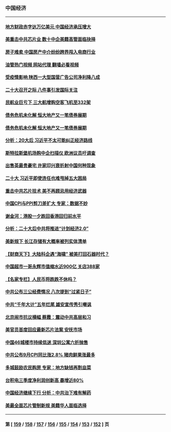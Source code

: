 ### 中国经济
---
#### [地方财政赤字达万亿美元 中国经济承压增大](../../pages/ncid283/n13846852.md?10171645) 
#### [美重击中共芯片业 数十中企美籍高管面临抉择](../../pages/ncid283/n13846793.md?10171645) 
#### [房子难卖 中国房产中介纷纷跨界闯入电商行业](../../pages/ncid283/n13846744.md?10171645) 
#### [油管热门视频 网站代理 翻墙必看视频](http://132.145.103.77:81/youtube.html?10171645)
#### [受疫情影响 陕西一大型国营广告公司净利降八成](../../pages/ncid283/n13846719.md?10171645) 
#### [二十大召开之际 八件事引发国际关注](../../pages/ncid283/n13846666.md?10171645) 
#### [民航业巨亏下 三大航增购空客飞机至332架](../../pages/ncid283/n13846316.md?10171645) 
#### [债务危机未化解 恒大地产又一笔债券展期](../../pages/ncid283/n13846292.md?10171645) 
#### [债务危机未化解 恒大地产又一笔债券展期](../../pages/ncid283/n13846292.md?10171645) 
#### [分析：20大后 习近平不太可能纠正经济路线](../../pages/ncid283/n13845672.md?10171645) 
#### [斯特拉斯堡机场购中企扫描仪 欧洲议员吁调查](../../pages/ncid283/n13846264.md?10171645) 
#### [出售英最贵豪宅 许家印兴衰折射中国何种现象](../../pages/ncid283/n13846221.md?10171645) 
#### [二十大 习近平即使连任也难甩掉五大困局](../../pages/ncid283/n13846189.md?10171645) 
#### [重击中共芯片技术 美不再顾忌用经济武器](../../pages/ncid283/n13845753.md?10171645) 
#### [中国CPI与PPI剪刀差扩大 专家：数据不妙](../../pages/ncid283/n13845986.md?10171645) 
#### [谢金河：港股一夕跌回香港回归前水平](../../pages/ncid283/n13845858.md?10171645) 
#### [分析：二十大后中共将推进“计划经济2.0”](../../pages/ncid283/n13845828.md?10171645) 
#### [美新规下 长江存储有大概率被列实体清单](../../pages/ncid283/n13845665.md?10171645) 
#### [【财商天下】大陆科企遇“海啸” 被美打回石器时代？](../../pages/ncid283/n13845742.md?10171645) 
#### [中国超市一哥永辉市值缩水近900亿 关店388家](../../pages/ncid283/n13845651.md?10171645) 
#### [【名家专栏】人民币将跌跌不休吗？](../../pages/ncid283/n13845412.md?10171645) 
#### [中共公布三公经费情况 八次提到“过紧日子”](../../pages/ncid283/n13845630.md?10171645) 
#### [中共“千年大计”五年烂尾 雄安宣传秀引嘲讽](../../pages/ncid283/n13845158.md?10171645) 
#### [北京闹市抗议横幅 蔡霞：震动中共高层和习](../../pages/ncid283/n13845505.md?10171645) 
#### [美官员首度回应最新芯片法案 安抚市场](../../pages/ncid283/n13845407.md?10171645) 
#### [中国46城楼市持续低迷 深圳公寓六折抛售](../../pages/ncid283/n13845148.md?10171645) 
#### [中共公布9月CPI同比涨2.8% 猪肉鲜果涨最多](../../pages/ncid283/n13845002.md?10171645) 
#### [多城鼓励农民购房 专家：地方缺钱再割韭菜](../../pages/ncid283/n13844904.md?10171645) 
#### [台积电三季度净利润创新高 暴增近80%](../../pages/ncid283/n13844867.md?10171645) 
#### [中国经济继续下行 分析：中共治下难有解药](../../pages/ncid283/n13844331.md?10171645) 
#### [美最全面芯片管制新规 美籍华人面临选择](../../pages/ncid283/n13844763.md?10171645) 

---
#### 第 [ [159](./159.md?10171645) / [158](./158.md?10171645) / [157](./157.md?10171645) / [156](./156.md?10171645) / [155](./155.md?10171645) / [154](./154.md?10171645) / [153](./153.md?10171645) / [152](./152.md?10171645) ] 页
